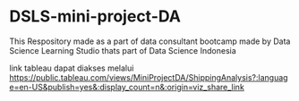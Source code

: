 # DSLS-mini-project-DA
This Respository made as a part of data consultant bootcamp made by Data Science Learning Studio thats part of Data Science Indonesia

link tableau dapat diakses melalui 
https://public.tableau.com/views/MiniProjectDA/ShippingAnalysis?:language=en-US&publish=yes&:display_count=n&:origin=viz_share_link 
